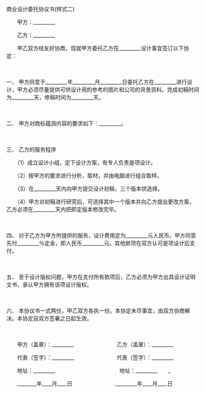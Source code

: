 



商业设计委托协议书(样式二)



 

　　甲方：_________　　

　　乙方：_________　　

　　甲乙双方经友好协商，现就甲方委托乙方在_________设计事宜签订以下协定：

　　

一、
甲方同意于_________年_________月_________日委托乙方在_________进行设计，甲方必须尽量提供可供设计用的参考的图片和公司的背景资料。完成初稿时间为_________天，修稿时间为_________天。

　　

二、
甲方对商标蕴涵内容的要求如下：_________。

　　

三、
乙方的服务程序

　　（1）成立设计小组，定下设计方案，有专人负责是项设计。

　　（2）按甲方的要求进行分析，取材，并由电脑进行组合取样。

　　（3）在_________天内向甲方提交设计初稿，三个版本供选择。

　　（4）甲方对初稿进行研究后，可选择其中一个版本并向乙方提出更改方案，乙方必须在_________天内把即定版本修改完毕。

　　

四、
对于乙方为甲方所提供的服务，设计费用定为_________元人民币。甲方同意先付_________％定金，即人民币_________元。其他款项在双方认可是项设计后支付。

　　

五、
至于设计版权问题，甲方在支付所有款项后，乙方必须为甲方出具设计证明文书，承认甲方拥有该项设计版权。

　　

六、
本协议书一式两份，甲乙双方各执一份。本协定未尽事宜，由双方协商解决。本协定自双方签署之日起生效。

　　

　　甲方（盖章）：_________　　　　　　　　乙方（盖章）：_________　　

　　代表（签字）：_________　　　　　　　　代表（签字）：_________　　

　　地址：_________　　　　　　　　　　　　地址：_________　　_

　　________年____月____日　　　　　　　　_________年____月____日